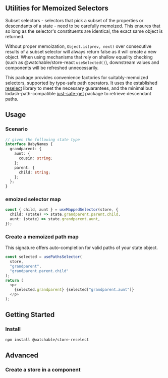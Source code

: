 ## Utilities for Memoized Selectors

Subset selectors - selectors that pick a subset of the properties or descendants of a state - need to be carefully memoized. This ensures that so long as the selector's constituents are identical, the exact same object is returned.

Without proper memoization, `Object.is(prev, next)` over consecutive results of a subset selector will always return false as it will create a new object. When using mechanisms that rely on shallow equality checking (such as @watchable/store-react `useSelected()`), downstream values and components will be refreshed unnecessarily.

This package provides convenience factories for suitably-memoized selectors, supported by type-safe path operators. It uses the established [reselect](https://www.npmjs.com/package/reselect) library to meet the necessary guarantees, and the minimal but lodash-path-compatible [just-safe-get](https://www.npmjs.com/package/just-safe-get) package to retrieve descendant paths.

## Usage

### Scenario

```ts
// given the following state type
interface BabyNames {
  grandparent: {
    aunt: {
      cousin: string;
    };
    parent: {
      child: string;
    };
  };
}
```

### emoized selector map

```ts
const { child, aunt } = useMappedSelector(store, {
  child: (state) => state.grandparent.parent.child,
  aunt: (state) => state.grandparent.aunt,
});
```

### Create a memoized path map

This signature offers auto-completion for valid paths of your state object.

```ts
const selected = usePathsSelector(
  store,
  "grandparent",
  "grandparent.parent.child"
);
return (
  <p>
    {selected.grandparent} {selected["grandparent.aunt"]}
  </p>
);
```

## Getting Started

### Install

```zsh
npm install @watchable/store-reselect
```

## Advanced

### Create a store in a component
